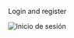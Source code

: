 Login and register

![Inicio de sesión](https://user-images.githubusercontent.com/50048787/168582875-f6ef855a-58b3-456f-a2c8-2c9cf0edc74c.png)
